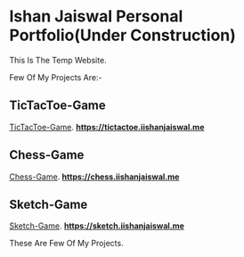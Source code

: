 # Ishan Jaiswal Personal Portfolio(Under Construction)
This Is The Temp Website.

Few Of My Projects Are:-
## TicTacToe-Game
[TicTacToe-Game](https://tictactoe.iishanjaiswal.me). **https://tictactoe.iishanjaiswal.me**

## Chess-Game
[Chess-Game](https://chess.iishanjaiswal.me). **https://chess.iishanjaiswal.me**

## Sketch-Game
[Sketch-Game](https://sketch.iishanjaiswal.me). **https://sketch.iishanjaiswal.me**

These Are Few Of My Projects.
